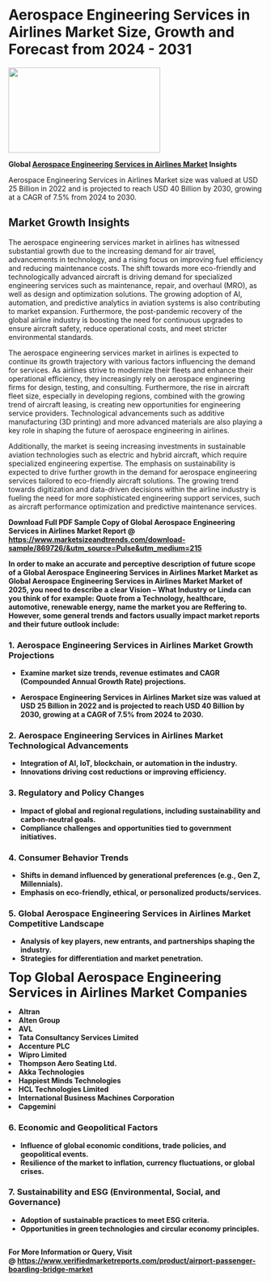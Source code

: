 <H1>Aerospace Engineering Services in Airlines Market Size, Growth and Forecast from 2024 - 2031</H1><img class="aligncenter size-medium wp-image-584254" src="https://thirdeyenews.in/wp-content/uploads/2024/09/Global-Market-Research-300x168.jpeg" alt="" width="300" height="168" /><p><strong>Global&nbsp;<a href="https://www.marketsizeandtrends.com/download-sample/869726/&amp;utm_source=Pulse&amp;utm_medium=215">Aerospace Engineering Services in Airlines Market</a> Insights</strong></p><p>Aerospace Engineering Services in Airlines Market size was valued at USD 25 Billion in 2022 and is projected to reach USD 40 Billion by 2030, growing at a CAGR of 7.5% from 2024 to 2030.</p><p><h2>Market Growth Insights</h2> <p>The aerospace engineering services market in airlines has witnessed substantial growth due to the increasing demand for air travel, advancements in technology, and a rising focus on improving fuel efficiency and reducing maintenance costs. The shift towards more eco-friendly and technologically advanced aircraft is driving demand for specialized engineering services such as maintenance, repair, and overhaul (MRO), as well as design and optimization solutions. The growing adoption of AI, automation, and predictive analytics in aviation systems is also contributing to market expansion. Furthermore, the post-pandemic recovery of the global airline industry is boosting the need for continuous upgrades to ensure aircraft safety, reduce operational costs, and meet stricter environmental standards.</p> <p><strong></strong></p> <p>The aerospace engineering services market in airlines is expected to continue its growth trajectory with various factors influencing the demand for services. As airlines strive to modernize their fleets and enhance their operational efficiency, they increasingly rely on aerospace engineering firms for design, testing, and consulting. Furthermore, the rise in aircraft fleet size, especially in developing regions, combined with the growing trend of aircraft leasing, is creating new opportunities for engineering service providers. Technological advancements such as additive manufacturing (3D printing) and more advanced materials are also playing a key role in shaping the future of aerospace engineering in airlines.</p> <p>Additionally, the market is seeing increasing investments in sustainable aviation technologies such as electric and hybrid aircraft, which require specialized engineering expertise. The emphasis on sustainability is expected to drive further growth in the demand for aerospace engineering services tailored to eco-friendly aircraft solutions. The growing trend towards digitization and data-driven decisions within the airline industry is fueling the need for more sophisticated engineering support services, such as aircraft performance optimization and predictive maintenance services.</p> <p><strong></p><p><span class=""><strong>Download Full PDF Sample Copy of Global Aerospace Engineering Services in Airlines Market Report</strong> @ <a href="https://www.marketsizeandtrends.com/download-sample/869726/&amp;utm_source=Pulse&amp;utm_medium=215" target="_blank">https://www.marketsizeandtrends.com/download-sample/869726/&amp;utm_source=Pulse&amp;utm_medium=215</a></span></p><p>In order to make an accurate and perceptive description of future scope of a Global&nbsp;Aerospace Engineering Services in Airlines Market Market as Global&nbsp;Aerospace Engineering Services in Airlines Market Market of 2025, you need to describe a clear Vision &ndash; What Industry or Linda can you think of for example: Quote from a Technology, healthcare, automotive, renewable energy, name the market you are Reffering to. However, some general trends and factors usually impact market reports and their future outlook include:</p><h3>1.&nbsp;<strong>Aerospace Engineering Services in Airlines Market Growth Projections</strong></h3><ul><li>Examine market size trends, revenue estimates and CAGR (Compounded Annual Growth Rate) projections.</li><li><p>Aerospace Engineering Services in Airlines Market size was valued at USD 25 Billion in 2022 and is projected to reach USD 40 Billion by 2030, growing at a CAGR of 7.5% from 2024 to 2030.</p></li></ul><h3>2.&nbsp;<strong>Aerospace Engineering Services in Airlines Market Technological Advancements</strong></h3><ul><li>Integration of AI, IoT, blockchain, or automation in the industry.</li><li>Innovations driving cost reductions or improving efficiency.</li></ul><h3>3.&nbsp;<strong>Regulatory and Policy Changes</strong></h3><ul><li>Impact of global and regional regulations, including sustainability and carbon-neutral goals.</li><li>Compliance challenges and opportunities tied to government initiatives.</li></ul><h3>4.&nbsp;<strong>Consumer Behavior Trends</strong></h3><ul><li>Shifts in demand influenced by generational preferences (e.g., Gen Z, Millennials).</li><li>Emphasis on eco-friendly, ethical, or personalized products/services.</li></ul><h3>5.&nbsp;<strong>Global Aerospace Engineering Services in Airlines Market Competitive Landscape</strong></h3><ul><li>Analysis of key players, new entrants, and partnerships shaping the industry.</li><li>Strategies for differentiation and market penetration.</li></ul><p data-pm-slice="1 1 []"><span style="color: inherit; font-family: inherit; font-size: 25px;">Top Global Aerospace Engineering Services in Airlines Market Companies</span></p><div class="" data-test-id=""><p><li>Altran</li><li> Alten Group</li><li> AVL</li><li> Tata Consultancy Services Limited</li><li> Accenture PLC</li><li> Wipro Limited</li><li> Thompson Aero Seating Ltd.</li><li> Akka Technologies</li><li> Happiest Minds Technologies</li><li> HCL Technologies Limited</li><li> International Business Machines Corporation</li><li> Capgemini</li></p></div><h3>6.&nbsp;<strong>Economic and Geopolitical Factors</strong></h3><ul><li>Influence of global economic conditions, trade policies, and geopolitical events.</li><li>Resilience of the market to inflation, currency fluctuations, or global crises.</li></ul><h3>7.&nbsp;<strong>Sustainability and ESG (Environmental, Social, and Governance)</strong></h3><ul><li>Adoption of sustainable practices to meet ESG criteria.</li><li>Opportunities in green technologies and circular economy principles.</li></ul><h2><strong style="font-size: 14px;">For More Information or Query, Visit @&nbsp;</strong><a style="background-color: #ffffff; font-size: 14px;" href="https://www.marketsizeandtrends.com/report/aerospace-engineering-services-in-airlines-market/" target="_blank">https://www.verifiedmarketreports.com/product/airport-passenger-boarding-bridge-market</a></h2>
